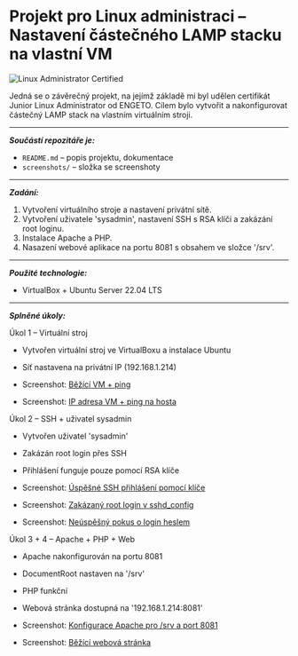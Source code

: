# Projekt pro Linux administraci – Nastavení částečného LAMP stacku na vlastní VM

![Linux Administrator Certified](https://img.shields.io/badge/Linux%20Administrator-Certified-blue)

 Jedná se o závěrečný projekt, na jejímž základě mi byl udělen certifikát Junior Linux Administrator od ENGETO.
 Cílem bylo vytvořit a nakonfigurovat částečný LAMP stack na vlastním virtuálním stroji.

---

***Součástí repozitáře je:***
- `README.md` – popis projektu, dokumentace
- `screenshots/` – složka se screenshoty 

---

***Zadání:***
1. Vytvoření virtuálního stroje a nastavení privátní sítě.
2. Vytvoření uživatele 'sysadmin', nastavení SSH s RSA klíči a zakázání root loginu.
3. Instalace Apache a PHP.
4. Nasazení webové aplikace na portu 8081 s obsahem ve složce '/srv'.

---

***Použité technologie:***
- VirtualBox + Ubuntu Server 22.04 LTS

---

***Splněné úkoly:***

Úkol 1 – Virtuální stroj
- Vytvořen virtuální stroj ve VirtualBoxu a instalace Ubuntu 
- Síť nastavena na privátní IP (192.168.1.214)

- Screenshot: [Běžící VM + ping](screenshots/foto1.png)  
- Screenshot: [IP adresa VM + ping na hosta](screenshots/foto2.png)


Úkol 2 – SSH + uživatel sysadmin
- Vytvořen uživatel 'sysadmin' 
- Zakázán root login přes SSH
- Přihlášení funguje pouze pomocí RSA klíče  

- Screenshot: [Úspěšné SSH přihlášení pomocí klíče](screenshots/foto3.png)  
- Screenshot: [Zakázaný root login v sshd_config](screenshots/foto4.png)  
- Screenshot: [Neúspěšný pokus o login heslem](screenshots/foto5.png)


Úkol 3 + 4 – Apache + PHP + Web
- Apache nakonfigurován na portu 8081 
- DocumentRoot nastaven na '/srv'  
- PHP funkční  
- Webová stránka dostupná na '192.168.1.214:8081'  

- Screenshot: [Konfigurace Apache pro /srv a port 8081](screenshots/foto6.png)  
- Screenshot: [Běžící webová stránka](screenshots/foto7.png)
